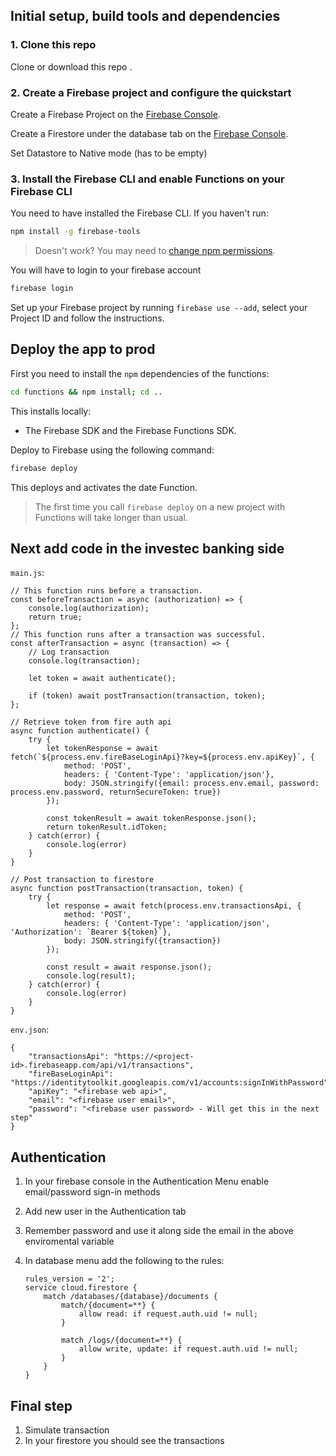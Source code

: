 ## Initial setup, build tools and dependencies

### 1. Clone this repo

Clone or download this repo .


### 2. Create a Firebase project and configure the quickstart

Create a Firebase Project on the [Firebase Console](https://console.firebase.google.com).

Create a Firestore under the database tab on the [Firebase Console](https://console.firebase.google.com). 

Set Datastore to Native mode (has to be empty)


### 3. Install the Firebase CLI and enable Functions on your Firebase CLI

You need to have installed the Firebase CLI. If you haven't run:

```bash
npm install -g firebase-tools
```

> Doesn't work? You may need to [change npm permissions](https://docs.npmjs.com/getting-started/fixing-npm-permissions).

You will have to login to your firebase account
```bash
firebase login
```

Set up your Firebase project by running `firebase use --add`, select your Project ID and follow the instructions.

## Deploy the app to prod

First you need to install the `npm` dependencies of the functions:

```bash
cd functions && npm install; cd ..
```

This installs locally:
 - The Firebase SDK and the Firebase Functions SDK.

Deploy to Firebase using the following command:

```bash
firebase deploy
```

This deploys and activates the date Function.

> The first time you call `firebase deploy` on a new project with Functions will take longer than usual.

## Next add code in the investec banking side

`main.js`:

```
// This function runs before a transaction.
const beforeTransaction = async (authorization) => {
    console.log(authorization);
    return true;
};
// This function runs after a transaction was successful.
const afterTransaction = async (transaction) => {
    // Log transaction
    console.log(transaction);

    let token = await authenticate();

    if (token) await postTransaction(transaction, token);
};

// Retrieve token from fire auth api
async function authenticate() {
    try {
        let tokenResponse = await fetch(`${process.env.fireBaseLoginApi}?key=${process.env.apiKey}`, {
            method: 'POST',
            headers: { 'Content-Type': 'application/json'},
            body: JSON.stringify({email: process.env.email, password: process.env.password, returnSecureToken: true})
        });

        const tokenResult = await tokenResponse.json();
        return tokenResult.idToken;
    } catch(error) {
        console.log(error)
    }
}

// Post transaction to firestore
async function postTransaction(transaction, token) {
    try {
        let response = await fetch(process.env.transactionsApi, {
            method: 'POST',
            headers: { 'Content-Type': 'application/json', 'Authorization': `Bearer ${token}`},
            body: JSON.stringify({transaction})
        });

        const result = await response.json();
        console.log(result);
    } catch(error) {
        console.log(error)
    }
}
```

`env.json`:

```
{
    "transactionsApi": "https://<project-id>.firebaseapp.com/api/v1/transactions",
    "fireBaseLoginApi": "https://identitytoolkit.googleapis.com/v1/accounts:signInWithPassword",
    "apiKey": "<firebase web api>",
    "email": "<firebase user email>",
    "password": "<firebase user password> - Will get this in the next step"
}
```

## Authentication

1) In your firebase console in the Authentication Menu enable email/password sign-in methods
2) Add new user in the Authentication tab
3) Remember password and use it along side the email in the above enviromental variable
4) In database menu add the following to the rules:

    ```
    rules_version = '2';
    service cloud.firestore {
        match /databases/{database}/documents {
            match/{document=**} {
                allow read: if request.auth.uid != null;
            }
            
            match /logs/{document=**} {
                allow write, update: if request.auth.uid != null;
            }
        }
    }
    ```

## Final step

1) Simulate transaction
2) In your firestore you should see the transactions